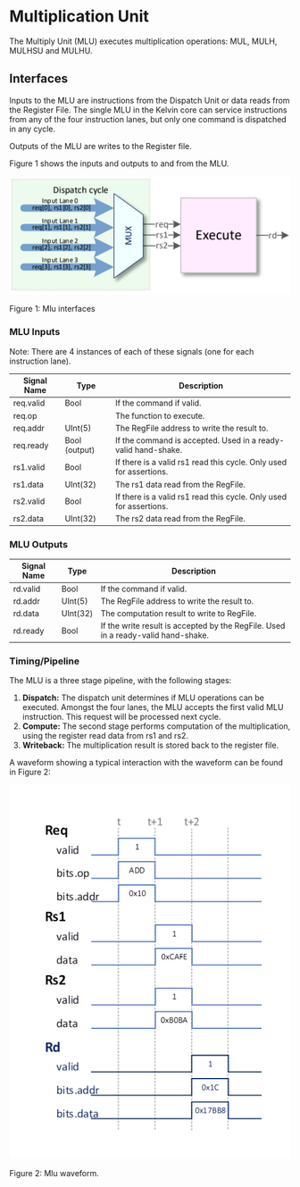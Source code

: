 # Multiplication Unit

The Multiply Unit (MLU) executes multiplication operations: MUL, MULH, MULHSU
and MULHU.

## Interfaces

Inputs to the MLU are instructions from the Dispatch Unit or data reads from the
Register File. The single MLU in the Kelvin core can service instructions from
any of the four instruction lanes, but only one command is dispatched in any
cycle.

Outputs of the MLU are writes to the Register file.

Figure 1 shows the inputs and outputs to and from the MLU.

![image](../images/mlu_interfaces.png)

Figure 1: Mlu interfaces

### MLU Inputs

Note: There are 4 instances of each of these signals (one for each instruction
lane).

| Signal Name  | Type          | Description                                                        |
| ------------ | ------------- | ------------------------------------------------------------------ |
| req.valid    | Bool          | If the command if valid.                                           |
| req.op       |               | The function to execute.                                           |
| req.addr     | UInt(5)       | The RegFile address to write the result to.                        |
| req.ready    | Bool (output) | If the command is accepted. Used in a ready-valid hand-shake.      |
| rs1.valid    | Bool          | If there is a valid rs1 read this cycle. Only used for assertions. |
| rs1.data     | UInt(32)      | The rs1 data read from the RegFile.                                |
| rs2.valid    | Bool          | If there is a valid rs1 read this cycle. Only used for assertions. |
| rs2.data     | UInt(32)      | The rs2 data read from the RegFile.                                |

### MLU Outputs

| Signal Name | Type     | Description                                                                       |
| ----------- | -------- | --------------------------------------------------------------------------------- |
| rd.valid    | Bool     | If the command if valid.                                                          |
| rd.addr     | UInt(5)  | The RegFile address to write the result to.                                       |
| rd.data     | UInt(32) | The computation result to write to RegFile.                                       |
| rd.ready    | Bool     | If the write result is accepted by the RegFile. Used in a ready-valid hand-shake. |

### Timing/Pipeline

The MLU is a three stage pipeline, with the following stages:

1. **Dispatch:** The dispatch unit determines if MLU operations can be executed.
Amongst the four lanes, the MLU accepts the first valid MLU instruction. This
request will be processed next cycle.
2. **Compute:** The second stage performs computation of the multiplication,
using the register read data from rs1 and rs2.
2. **Writeback:** The multiplication result is stored back to the register file.

A waveform showing a typical interaction with the waveform can be found in
Figure 2:

![image](../images/mlu_waveform.png)

Figure 2: Mlu waveform.

